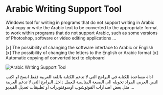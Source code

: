 # Arabic Writing Support Tool
 
Windows tool for writing in programs that do not support writing in Arabic
Just copy or write the Arabic text to be converted to the appropriate format 
to work within programs that do not support Arabic, 
such as some versions of Photoshop, software or video editing applications ...

[x] The possibility of changing the software interface to Arabic or English
[x] The possibility of changing the letters to the English or Arabic format
[x] Automatic copying of converted text to clipboard

![Arabic Writing Support Tool](https://user-images.githubusercontent.com/11804864/173122441-3083d8b9-dcd3-4b6d-aa6e-0abebebc4796.png)

اداة مساعدة للكتابة في البرامج التي لا تدعم الكتابة باللغة العربية
فقط انسخ او اكتب النص العربي المراد تحويله الي الصيغة المناسبة للعمل داخل البرامج التي لا تدعم العربية مثل بعض اصدارات الفوتوشوب اوسوفتويرات او تطبيقات تعديل الفيديو ...
